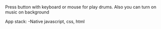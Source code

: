 Press button with keyboard or mouse for play drums.
Also you can turn on music on background

App stack:
-Native javascript, css, html